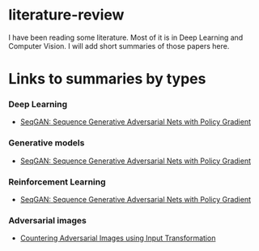 # literature-review
I have been reading some literature. Most of it is in Deep Learning and Computer Vision. I will add short summaries of those papers here.

# Links to summaries by types

### Deep Learning
* [SeqGAN: Sequence Generative Adversarial Nets with Policy Gradient](SeqGAN.pdf)

### Generative models
* [SeqGAN: Sequence Generative Adversarial Nets with Policy Gradient](SeqGAN.pdf)

### Reinforcement Learning 
* [SeqGAN: Sequence Generative Adversarial Nets with Policy Gradient](SeqGAN.pdf)

### Adversarial images
* [Countering Adversarial Images using Input Transformation](input-transformations.pdf)
